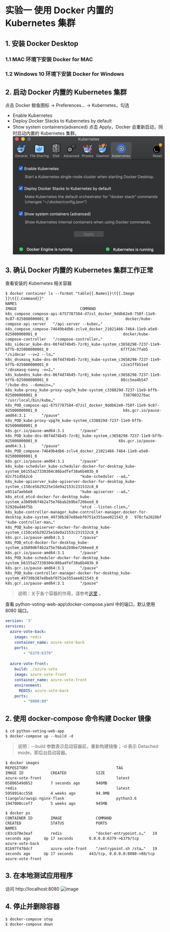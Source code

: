 # 实验一 使用 Docker 内置的 Kubernetes 集群

## 1. 安装 Docker Desktop 

### 1.1 MAC 环境下安装 Docker for MAC

### 1.2 Windows 10 环境下安装 Docker for Windows

## 2. 启动 Docker 内置的 Kubernetes 集群
点击 Docker 鲸鱼图标 -> Preferences... -> Kubernetes，勾选
- Enable Kubernetes
- Deploy Docker Stacks to Kubernetes by default
- Show system containers(advanced)
点击 Apply，Docker 会重新启动，同时启动内置的 Kubernetes 集群。
![image](./images/k8s-quickstart-lab01-01.png)

## 3. 确认 Docker 内置的 Kubernetes 集群工作正常
查看安装的 Kubernetes 相关容器
```console
$ docker container ls --format "table{{.Names}}\t{{.Image }}\t{{.Command}}"
NAMES                                                                                                                   IMAGE                            COMMAND
k8s_compose_compose-api-6757787584-d7zsl_docker_9ddb62e0-750f-11e9-9c87-025000000001_0                                  docker/kube-compose-api-server   "/api-server --kubec…"
k8s_compose_compose-74649b4db6-zclv4_docker_21021466-7464-11e9-a5e0-025000000001_0                                      docker/kube-compose-controller   "/compose-controller…"
k8s_sidecar_kube-dns-86f4d74b45-7zr8j_kube-system_c3658298-7237-11e9-bffb-025000000001_0                                6f7f2dc7fab5                     "/sidecar --v=2 --lo…"
k8s_dnsmasq_kube-dns-86f4d74b45-7zr8j_kube-system_c3658298-7237-11e9-bffb-025000000001_0                                c2ce1ffb51ed                     "/dnsmasq-nanny -v=2…"
k8s_kubedns_kube-dns-86f4d74b45-7zr8j_kube-system_c3658298-7237-11e9-bffb-025000000001_0                                80cc5ea4b547                     "/kube-dns --domain=…"
k8s_kube-proxy_kube-proxy-vpg7m_kube-system_c338829d-7237-11e9-bffb-025000000001_0                                      7387003276ac                     "/usr/local/bin/kube…"
k8s_POD_compose-api-6757787584-d7zsl_docker_9ddb62e0-750f-11e9-9c87-025000000001_0                                      k8s.gcr.io/pause-amd64:3.1       "/pause"
k8s_POD_kube-proxy-vpg7m_kube-system_c338829d-7237-11e9-bffb-025000000001_0                                             k8s.gcr.io/pause-amd64:3.1       "/pause"
k8s_POD_kube-dns-86f4d74b45-7zr8j_kube-system_c3658298-7237-11e9-bffb-025000000001_0                                    k8s.gcr.io/pause-amd64:3.1       "/pause"
k8s_POD_compose-74649b4db6-zclv4_docker_21021466-7464-11e9-a5e0-025000000001_0                                          k8s.gcr.io/pause-amd64:3.1       "/pause"
k8s_kube-scheduler_kube-scheduler-docker-for-desktop_kube-system_b6155a27330304c86badfef38a6b483b_0                     d2c751d562c6                     "kube-scheduler --ad…"
k8s_kube-apiserver_kube-apiserver-docker-for-desktop_kube-system_c158ce5b29225e1de9a2153c231532c8_0                     e851a7aeb6e8                     "kube-apiserver --ad…"
k8s_etcd_etcd-docker-for-desktop_kube-system_a3b09d6f4b2a75e76bab2b9be7266eed_0                                         52920ad46f5b                     "etcd --listen-clien…"
k8s_kube-controller-manager_kube-controller-manager-docker-for-desktop_kube-system_49730b387e8bebf0751e355aee021543_0   978cfa2028bf                     "kube-controller-man…"
k8s_POD_kube-apiserver-docker-for-desktop_kube-system_c158ce5b29225e1de9a2153c231532c8_0                                k8s.gcr.io/pause-amd64:3.1       "/pause"
k8s_POD_etcd-docker-for-desktop_kube-system_a3b09d6f4b2a75e76bab2b9be7266eed_0                                          k8s.gcr.io/pause-amd64:3.1       "/pause"
k8s_POD_kube-scheduler-docker-for-desktop_kube-system_b6155a27330304c86badfef38a6b483b_0                                k8s.gcr.io/pause-amd64:3.1       "/pause"
k8s_POD_kube-controller-manager-docker-for-desktop_kube-system_49730b387e8bebf0751e355aee021543_0                       k8s.gcr.io/pause-amd64:3.1       "/pause"
```
>说明：关于各个容器的作用，请参考[这里](https://github.com/kubernetes/kubernetes/tree/master/build) 。

查看 python-voting-web-app\docker-compose.yaml 中的端口，默认使用8080 端口。
```yaml
version: '3'
services:
  azure-vote-back:
    image: redis
    container_name: azure-vote-back
    ports:
        - "6379:6379"

  azure-vote-front:
    build: ./azure-vote
    image: azure-vote-front
    container_name: azure-vote-front
    environment:
      REDIS: azure-vote-back
    ports:
        - "8080:80"
 ```

## 2. 使用 docker-compose 命令构建 Docker 镜像
```console
$ cd python-voting-web-app
$ docker-compose up --build -d
```
>说明：--build 参数表示启动容器前，重新构建镜像；-d 表示 Detached mode，即后台启动容器。

```console
$ docker images
REPOSITORY                                       TAG                 IMAGE ID            CREATED             SIZE
azure-vote-front                                 latest              05806549d652        7 seconds ago       946MB
redis                                            latest              5958914cc558        4 weeks ago         94.9MB
tiangolo/uwsgi-nginx-flask                       python3.6           1947008ccef7        5 weeks ago         945MB
```
```console
$ docker ps
CONTAINER ID        IMAGE               COMMAND                  CREATED             STATUS              PORTS                           NAMES
c83cb78e3eaf        redis               "docker-entrypoint.s…"   19 seconds ago      Up 17 seconds       0.0.0.0:6379->6379/tcp          azure-vote-back
81b97f470dcf        azure-vote-front    "/entrypoint.sh /sta…"   19 seconds ago      Up 17 seconds       443/tcp, 0.0.0.0:8080->80/tcp   azure-vote-front
```

## 3. 在本地测试应用程序
访问 http://localhost:8080
![image](./images/aks-tutorial-lab01-01.png)

## 4. 停止并删除容器
```console
$ docker-compose stop
$ docker-compose down
```
